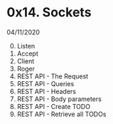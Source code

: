 # 0x14. Sockets

04/11/2020

0. Listen
1. Accept 
2. Client
3. Roger 
4. REST API - The Request 
5. REST API - Queries
6. REST API - Headers
7. REST API - Body parameters 
8. REST API - Create TODO 
 9. REST API - Retrieve all TODOs 


